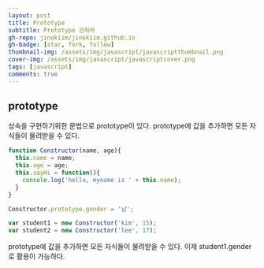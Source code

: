 ```yaml
---
layout: post
title: Prototype
subtitle: Prototype 관하여
gh-repo: jinokiim/jinokiim.github.io
gh-badge: [star, fork, follow]
thumbnail-img: /assets/img/javascript/javascriptthumbnail.png
cover-img: /assets/img/javascript/javascriptcover.png
tags: [javascript]
comments: true
---
```




## prototype

상속을 구현하기위한 문법으로 prototype이 있다.
prototype에 값을 추가하면 모든 자식들이 물려받을 수 있다.
```javascript
function Constructor(name, age){
  this.name = name;
  this.age = age;
  this.sayHi = function(){
    console.log('hello, myname is ' + this.name);
  }
}

Constructor.prototype.gender = '남';

var student1 = new Constructor('kim', 15);
var student2 = new Constructor('lee', 17);
```
prototype에 값을 추가하면 모든 자식들이 물려받을 수 있다.
이제 student1.gender로 활용이 가능하다.
